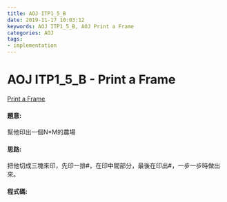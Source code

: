 ```yaml
---
title: AOJ ITP1_5_B
date: 2019-11-17 10:03:12
keywords: AOJ ITP1_5_B, AOJ Print a Frame
categories: AOJ
tags:
- implementation
---
```

# AOJ ITP1_5_B - Print a Frame
[Print a Frame](http://judge.u-aizu.ac.jp/onlinejudge/description.jsp?id=ITP1_5_B)

#### 題意:
幫他印出一個N*M的農場
<!-- more -->
#### 思路:
把他切成三塊來印，先印一排#，在印中間部分，最後在印出#，一步一步時做出來。
#### 程式碼:

<script src="https://gist.github.com/Daviswww/5e547e5c108bdb7fa47d5036c02f5f2d.js"></script>